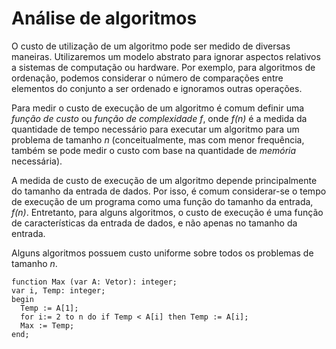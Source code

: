 # Análise de algoritmos

O custo de utilização de um algoritmo pode ser medido de diversas maneiras. Utilizaremos um modelo abstrato para ignorar aspectos relativos a sistemas de computação ou hardware.
Por exemplo, para algoritmos de ordenação, podemos considerar o número de comparações entre elementos do conjunto a ser ordenado e ignoramos outras operações.

Para medir o custo de execução de um algoritmo é comum definir uma _função de custo_ ou _função de complexidade_ _f_, onde _f(n)_ é a medida da quantidade de tempo necessário para executar um algoritmo para um problema de tamanho _n_ (conceitualmente, mas com menor frequência, também se pode medir o custo com base na quantidade de _memória_ necessária).

A medida de custo de execução de um algoritmo depende principalmente do tamanho da entrada de dados. Por isso, é comum considerar-se o tempo de execução de um programa como uma função do tamanho da entrada, _f(n)_. Entretanto, para alguns algoritmos, o custo de execução é uma função de características da entrada de dados, e não apenas no tamanho da entrada.

Alguns algoritmos possuem custo uniforme sobre todos os problemas de tamanho _n_. 

    function Max (var A: Vetor): integer;
    var i, Temp: integer;
    begin 
      Temp := A[1];
      for i:= 2 to n do if Temp < A[i] then Temp := A[i];
      Max := Temp;
    end;
    

